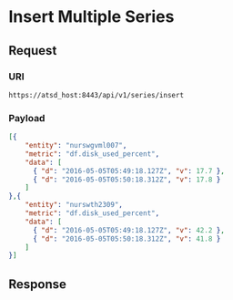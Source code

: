# Insert Multiple Series

## Request 
### URI
```
https://atsd_host:8443/api/v1/series/insert
```
### Payload
```json
[{
    "entity": "nurswgvml007",
    "metric": "df.disk_used_percent",
    "data": [
      { "d": "2016-05-05T05:49:18.127Z", "v": 17.7 },
      { "d": "2016-05-05T05:50:18.312Z", "v": 17.8 }
    ]
},{
    "entity": "nurswth2309",
    "metric": "df.disk_used_percent",
    "data": [
      { "d": "2016-05-05T05:49:18.127Z", "v": 42.2 },
      { "d": "2016-05-05T05:50:18.312Z", "v": 41.8 }
    ]
}]
```

## Response
